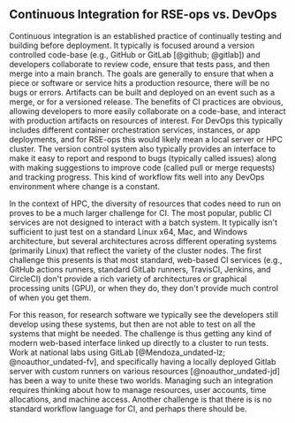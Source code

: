 ## Continuous Integration for RSE-ops vs. DevOps

Continuous integration is an established practice of continually testing
and building before deployment. It typically is focused around a version
controlled code-base (e.g., GitHub or GitLab [@github; @gitlab]) and
developers collaborate to review code, ensure that tests pass, and then
merge into a main branch. The goals are generally to ensure that when a
piece or software or service hits a production resource, there will be
no bugs or errors. Artifacts can be built and deployed on an event such
as a merge, or for a versioned release. The benefits of CI practices are
obvious, allowing developers to more easily collaborate on a code-base,
and interact with production artifacts on resources of interest. For
DevOps this typically includes different container orchestration
services, instances, or app deployments, and for RSE-ops this would
likely mean a local server or HPC cluster. The version control system
also typically provides an interface to make it easy to report and
respond to bugs (typically called issues) along with making suggestions
to improve code (called pull or merge requests) and tracking progress.
This kind of workflow fits well into any DevOps environment where change
is a constant.

In the context of HPC, the diversity of resources that codes need to run
on proves to be a much larger challenge for CI. The most popular, public
CI services are not designed to interact with a batch system. It
typically isn't sufficient to just test on a standard Linux x64, Mac,
and Windows architecture, but several architectures across different
operating systems (primarily Linux) that reflect the variety of the
cluster nodes. The first challenge this presents is that most standard,
web-based CI services (e.g., GitHub actions runners, standard GitLab
runners, TravisCI, Jenkins, and CircleCI) don't provide a rich variety
of architectures or graphical processing units (GPU), or when they do,
they don't provide much control of when you get them.

For this reason, for research software we typically see the developers
still develop using these systems, but then are not able to test on all
the systems that might be needed. The challenge is thus getting any kind
of modern web-based interface linked up directly to a cluster to run
tests. Work at national labs using GitLab
[@Mendoza_undated-lz; @noauthor_undated-fv], and specifically having a
locally deployed Gitlab server with custom runners on various resources
[@noauthor_undated-jd] has been a way to unite these two worlds.
Managing such an integration requires thinking about how to manage
resources, user accounts, time allocations, and machine access. Another
challenge is that there is is no standard workflow language for CI, and
perhaps there should be.
